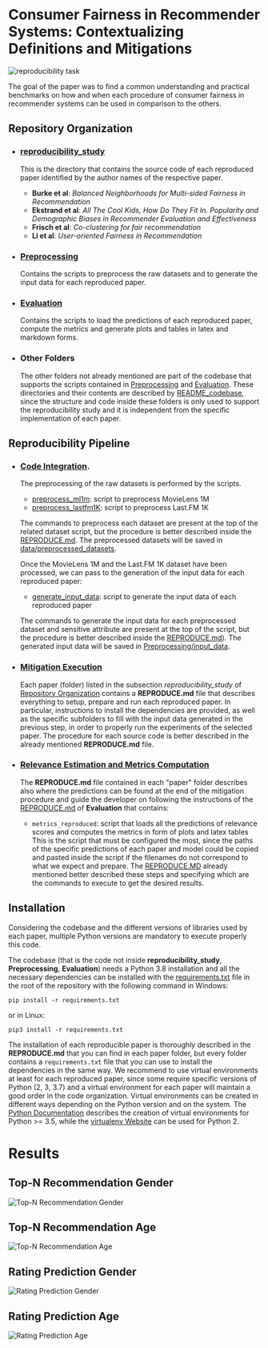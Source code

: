 # Consumer Fairness in Recommender Systems: Contextualizing Definitions and Mitigations
![reproducibility task](research_method.jpg)

The goal of the paper was to find a common understanding and practical benchmarks on how and when each procedure of consumer
fairness in recommender systems can be used in comparison to the others.

## Repository Organization

- ### [reproducibility_study](reproducibility_study)

  This is the directory that contains the source code of each reproduced paper identified by the author names of the respective paper.

    - **Burke et al**: *Balanced Neighborhoods for Multi-sided Fairness in Recommendation*
    - **Ekstrand et al**: *All The Cool Kids, How Do They Fit In. Popularity and Demographic Biases in Recommender Evaluation and Effectiveness*
    - **Frisch et al**: *Co-clustering for fair recommendation*
    - **Li et al**: *User-oriented Fairness in Recommendation*
  
- ### [Preprocessing](Preprocessing)

  Contains the scripts to preprocess the raw datasets and to generate the input data for each reproduced paper.

- ### [Evaluation](Evaluation)

  Contains the scripts to load the predictions of each reproduced paper, compute the metrics and generate plots and tables
  in latex and markdown forms.

- ### Other Folders

  The other folders not already mentioned are part of the codebase that supports the scripts contained in [Preprocessing](Preprocessing)
  and [Evaluation](Evaluation).
  These directories and their contents are described by [README_codebase](README_codebase.MD), since the structure and code inside these
  folders is only used to support the reproducibility study and it is independent from the specific implementation of each paper.

## Reproducibility Pipeline
- ### [Code Integration](Preprocessing).
  The preprocessing of the raw datasets is performed by the scripts.
    - [preprocess_ml1m](Preprocessing/preprocess_ml1m.py): script to preprocess MovieLens 1M
    - [preprocess_lastfm1K](Preprocessing/preprocess_lastfm1K.py): script to preprocess Last.FM 1K
 
    The commands to preprocess each dataset are present at the top of the related dataset script, but the procedure is better
    described inside the [REPRODUCE.md](Preprocessing/REPRODUCE.md). The preprocessed datasets will be saved in [data/preprocessed_datasets](data/preprocessed_datasets).
 
    Once the MovieLens 1M and the Last.FM 1K dataset have been processed, we can pass to the generation of the input data
    for each reproduced paper:
    - [generate_input_data](Preprocessing/generate_input_data.py): script to generate the input data of each reproduced paper
    
    The commands to generate the input data for each preprocessed dataset and sensitive attribute are present at the top of
    the script, but the procedure is better described inside the [REPRODUCE.md](Preprocessing/REPRODUCE.md)). The generated
    input data will be saved in [Preprocessing/input_data](Preprocessing/input_data).

- ### [Mitigation Execution](reproducibility_study)

    Each paper (folder) listed in the subsection *reproducibility_study* of [Repository Organization](#repository-organization)
    contains a **REPRODUCE.md** file that describes everything to setup, prepare and run each reproduced paper. In particular,
    instructions to install the dependencies are provided, as well as the specific subfolders to fill with the input data
    generated in the previous step, in order to properly run the experiments of the selected paper. The procedure for each
    source code is better described in the already mentioned **REPRODUCE.md** file.

- ### [Relevance Estimation and Metrics Computation](Evaluation)

    The **REPRODUCE.md** file contained in each "paper" folder describes also where the predictions can be found at the end 
    of the mitigation procedure and guide the developer on following the instructions of the 
    [REPRODUCE.md](Evaluation/REPRODUCE.md) of **Evaluation** that contains:
    - `metrics_reproduced`: script that loads all the predictions of relevance scores and computes the metrics in form of
                            plots and latex tables
    This is the script that must be configured the most, since the paths of the specific predictions of each paper and
    model could be copied and pasted inside the script if the filenames do not correspond to what we expect and prepare.
    The [REPRODUCE.MD](Evaluation/REPRODUCE.md) already mentioned better described these steps and specifying which are the commands to execute to get the desired results.

## Installation

Considering the codebase and the different versions of libraries used by each paper, multiple Python versions are 
mandatory to execute properly this code. 

The codebase (that is the code not inside **reproducibility_study**, **Preprocessing**, **Evaluation**) needs a Python 3.8
installation and all the necessary dependencies can be installed with the [requirements.txt](requirements.txt) file in the
root of the repository with the following command in Windows:
```shell script
pip install -r requirements.txt
```
or in Linux:
```shell script
pip3 install -r requirements.txt
```

The installation of each reproducible paper is thoroughly described in the **REPRODUCE.md** that you can find in each paper
folder, but every folder contains a `requirements.txt` file that you can use to install the dependencies in the same way.
We recommend to use virtual environments at least for each reproduced paper, since some require specific versions
of Python (2, 3, 3.7) and a virtual environment for each paper will maintain a good order in the code organization.
Virtual environments can be created in different ways depending on the Python version and on the system. The
[Python Documentation](https://docs.python.org/3/library/venv.html) describes the creation of virtual environments for
Python >= 3.5, while the [virtualenv Website](https://virtualenv.pypa.io/en/latest/index.html) can be used for Python 2.

# Results

## Top-N Recommendation Gender
![Top-N Recommendation Gender](results/NDCG_gender.png)

## Top-N Recommendation Age
![Top-N Recommendation Age](results/NDCG_age.png)

## Rating Prediction Gender
![Rating Prediction Gender](results/RMSE_gender.png)

## Rating Prediction Age
![Rating Prediction Age](results/RMSE_age.png)
